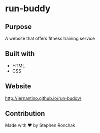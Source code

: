 # run-buddy

## Purpose
A website that offers fitness training service

## Built with 
* HTML
* CSS

## Website 
http://lernantino.github.io/run-buddy/

## Contribution
Made with ❤️ by Stephen Ronchak
